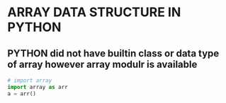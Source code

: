 # ARRAY DATA STRUCTURE IN PYTHON 
## PYTHON  did not have builtin class or data type of array however array modulr is available 
```` python
# import array
import array as arr
a = arr()